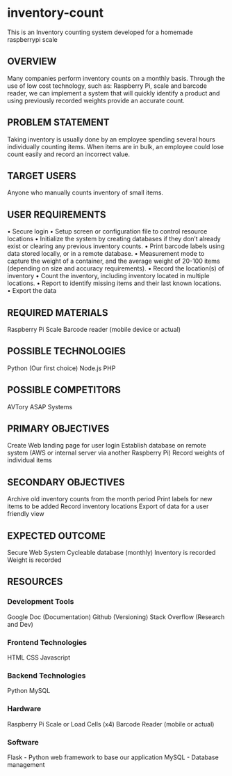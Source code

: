 # inventory-count
This is an Inventory counting system developed for a homemade raspberrypi scale

## OVERVIEW
Many companies perform inventory counts on a monthly basis. Through the use of low cost technology,
such as: Raspberry Pi, scale and barcode reader, we can implement a system that will quickly
identify a product and using previously recorded weights provide an accurate count.

## PROBLEM STATEMENT
Taking inventory is usually done by an employee spending several hours individually counting items.
When items are in bulk, an employee could lose count easily and record an incorrect value.

## TARGET USERS
Anyone who manually counts inventory of small items.

## USER REQUIREMENTS
• Secure login
• Setup screen or configuration file to control resource locations
• Initialize the system by creating databases if they don’t already exist or clearing any previous inventory counts.
• Print barcode labels using data stored locally, or in a remote database.
• Measurement mode to capture the weight of a container, and the average weight of 20-100 items (depending on size and accuracy requirements).
• Record the location(s) of inventory
• Count the inventory, including inventory located in multiple locations.
• Report to identify missing items and their last known locations.
• Export the data

## REQUIRED MATERIALS
Raspberry Pi
Scale
Barcode reader (mobile device or actual)

## POSSIBLE TECHNOLOGIES
Python (Our first choice)
Node.js
PHP

## POSSIBLE COMPETITORS
AVTory
ASAP Systems

## PRIMARY OBJECTIVES
Create Web landing page for user login
Establish database on remote system (AWS or internal server via another Raspberry Pi)
Record weights of individual items

## SECONDARY OBJECTIVES
Archive old inventory counts from the month period
Print labels for new items to be added
Record inventory locations
Export of data for a user friendly view

## EXPECTED OUTCOME
Secure Web System
Cycleable database (monthly)
Inventory is recorded
Weight is recorded

## RESOURCES
### Development Tools
Google Doc (Documentation)
Github (Versioning)
Stack Overflow (Research and Dev)

### Frontend Technologies
HTML
CSS
Javascript

### Backend Technologies
Python
MySQL

### Hardware
Raspberry Pi
Scale or Load Cells (x4)
Barcode Reader (mobile or actual)

### Software
Flask - Python web framework to base our application
MySQL - Database management
